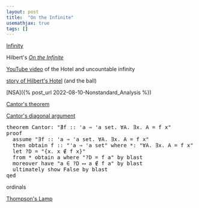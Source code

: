 ```yaml
---
layout: post
title:  "On the Infinite"
usemathjax: true 
tags: []
---
```


[Infinity](https://plato.stanford.edu/entries/infinity/)

Hilbert's [*On the Infinite*](/papers/on-the-infinite.pdf)

[YouTube video](https://youtu.be/OxGsU8oIWjY) 
of the Hotel and uncountable infinity

[story of Hilbert's Hotel](https://arxiv.org/abs/1403.0059)
(and the ball)

[NSA]({% post_url 2022-08-10-Nonstandard_Analysis %})

[Cantor's theorem](https://platonicrealms.com/encyclopedia/Cantors-Theorem)

[Cantor's diagonal argument](https://en.wikipedia.org/wiki/Cantor's_diagonal_argument)

<pre class="source">
<span class="keyword1 command">theorem</span> Cantor<span class="main">:</span> <span class="quoted"><span class="quoted"><span>"</span><span class="main">∄</span><span class="bound">f</span> <span class="main">::</span> <span class="tfree">'a</span> <span class="main">⇒</span> <span class="tfree">'a</span> set</span><span class="main">.</span> <span class="main">∀</span></span><span class="bound">A</span><span class="main">.</span> <span class="main">∃</span><span class="bound">x</span><span class="main">.</span> <span class="bound">A</span> <span class="main">=</span> <span class="bound">f</span> <span class="bound">x</span><span>"</span><span>
</span><span class="keyword1 command">proof</span><span>
  </span><span class="keyword3 command">assume</span> <span class="quoted"><span class="quoted"><span>"</span><span class="main">∃</span></span><span class="bound">f</span> <span class="main">::</span> <span class="tfree">'a</span> <span class="main">⇒</span> <span class="tfree">'a</span> set</span><span class="main">.</span> <span class="main">∀</span><span class="bound">A</span><span class="main">.</span> <span class="main">∃</span><span class="bound">x</span><span class="main">.</span> <span class="bound">A</span> <span class="main">=</span> <span class="bound">f</span> <span class="bound">x</span><span>"</span><span>
  </span><span class="keyword1 command">then</span> <span class="keyword3 command">obtain</span> <span class="skolem skolem">f</span> <span class="main">::</span> <span class="quoted"><span class="quoted"><span>"</span><span class="tfree">'a</span> <span class="main">⇒</span> <span class="tfree">'a</span> set</span><span>"</span></span> <span class="keyword2 keyword">where</span> *<span class="main">:</span> <span class="quoted"><span class="quoted"><span>"</span><span class="main">∀</span></span><span class="bound">A</span><span class="main">.</span></span> <span class="main">∃</span><span class="bound">x</span><span class="main">.</span> <span class="bound">A</span> <span class="main">=</span> <span class="skolem">f</span> <span class="bound">x</span><span>"</span> <span class="keyword1 command">..</span><span>
  </span><span class="keyword1 command">let</span> <span class="var quoted var">?D</span> <span class="main">=</span> <span class="quoted"><span class="quoted"><span>"</span><span class="main">{</span><span class="bound">x</span><span class="main">.</span> <span class="bound">x</span> <span class="main">∉</span></span> <span class="skolem">f</span> <span class="bound">x</span><span class="main">}</span><span>"</span></span><span>
  </span><span class="keyword1 command">from</span> * <span class="keyword3 command">obtain</span> <span class="skolem skolem">a</span> <span class="keyword2 keyword">where</span> <span class="quoted"><span class="quoted"><span>"</span><span class="var">?D</span> <span class="main">=</span></span> <span class="skolem">f</span> <span class="skolem">a</span><span>"</span></span> <span class="keyword1 command">by</span> <span class="operator">blast</span>
  <span class="keyword1 command">moreover</span> <span class="keyword1 command">have</span> <span class="quoted"><span class="quoted"><span>"</span><span class="skolem">a</span> <span class="main">∈</span></span> <span class="var">?D</span> <span class="main">⟷</span></span> <span class="skolem">a</span> <span class="main">∉</span> <span class="skolem">f</span> <span class="skolem">a</span><span>"</span> <span class="keyword1 command">by</span> <span class="operator">blast</span> 
  <span class="keyword1 command">ultimately</span> <span class="keyword3 command">show</span> <span class="quoted">False</span> <span class="keyword1 command">by</span> <span class="operator">blast</span> 
<span class="keyword1 command">qed</span> </pre>
</body>
</html>

ordinals

[Thompson's Lamp](https://plato.stanford.edu/entries/infinity/#ThomLamp)
